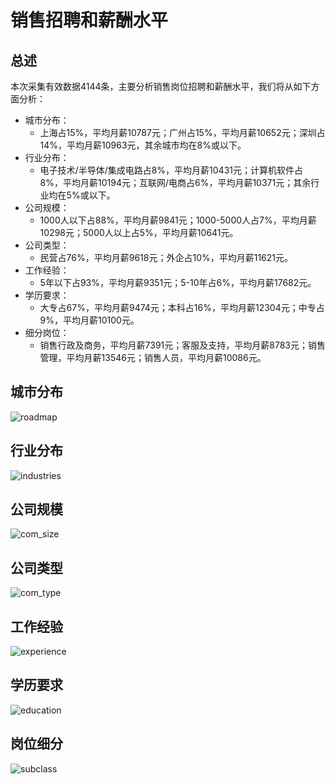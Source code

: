 # 销售招聘和薪酬水平

## 总述

本次采集有效数据4144条，主要分析销售岗位招聘和薪酬水平，我们将从如下方面分析：

-   城市分布：
    -   上海占15%，平均月薪10787元；广州占15%，平均月薪10652元；深圳占14%，平均月薪10963元，其余城市均在8%或以下。
-   行业分布：
    -   电子技术/半导体/集成电路占8%，平均月薪10431元；计算机软件占8%，平均月薪10194元；互联网/电商占6%，平均月薪10371元；其余行业均在5%或以下。
-   公司规模：
    -   1000人以下占88%，平均月薪9841元；1000-5000人占7%，平均月薪10298元；5000人以上占5%，平均月薪10641元。
-   公司类型：
    -   民营占76%，平均月薪9618元；外企占10%，平均月薪11621元。
-   工作经验：
    -   5年以下占93%，平均月薪9351元；5-10年占6%，平均月薪17682元。
-   学历要求：
    -   大专占67%，平均月薪9474元；本科占16%，平均月薪12304元；中专占9%，平均月薪10100元。
-   细分岗位：
    -   销售行政及商务，平均月薪7391元；客服及支持，平均月薪8783元；销售管理，平均月薪13546元；销售人员，平均月薪10086元。

## 城市分布

![roadmap](PIC4/Rplot01_roadmap.jpg)

## 行业分布

![industries](PIC4/Rplot02_industries.png)

## 公司规模

![com_size](PIC4/Rplot03_com_size.png)

## 公司类型

![com_type](PIC4/Rplot04_com_type.png)

## 工作经验

![experience](PIC4/Rplot05_experience.png)

## 学历要求

![education](PIC4/Rplot06_education.png)

## 岗位细分

![subclass](PIC4/Rplot07_subclass.png)
